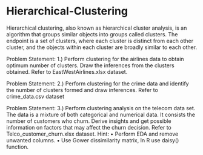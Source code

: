 # Hierarchical-Clustering
Hierarchical clustering, also known as hierarchical cluster analysis, is an algorithm that groups similar objects into groups called clusters. The endpoint is a set of clusters, where each cluster is distinct from each other cluster, and the objects within each cluster are broadly similar to each other.


Problem Statement:
1.)	Perform clustering for the airlines data to obtain optimum number of clusters. Draw the inferences from the clusters obtained. Refer to EastWestAirlines.xlsx dataset.

Problem Statement:
2.)	Perform clustering for the crime data and identify the number of clusters formed and draw inferences. Refer to crime_data.csv dataset

Problem Statement:
3.)	Perform clustering analysis on the telecom data set. The data is a mixture of both categorical and numerical data. It consists the number of customers who churn. Derive insights and get possible information on factors that may affect the churn decision. Refer to Telco_customer_churn.xlsx dataset.
Hint: 
•	Perform EDA and remove unwanted columns.
•	Use Gower dissimilarity matrix, In R use daisy() function.
